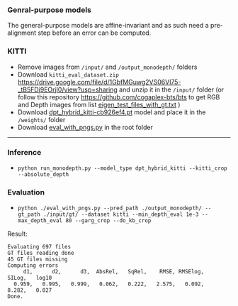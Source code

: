 ### Genral-purpose models
The general-purpose models are affine-invariant and as such need a pre-alignment step before an error can be computed.

### KITTI
* Remove images from `/input/` and `/output_monodepth/` folders
* Download `kitti_eval_dataset.zip` https://drive.google.com/file/d/1GbfMGuwg2VS06Vl75-_tB5FDj9EOrjl0/view?usp=sharing and unzip it in the `/input/` folder (or follow this repository https://github.com/cogaplex-bts/bts to get RGB and Depth images from list [eigen_test_files_with_gt.txt](https://github.com/cogaplex-bts/bts/blob/master/train_test_inputs/eigen_test_files_with_gt.txt) )
* Download [dpt_hybrid_kitti-cb926ef4.pt](https://github.com/intel-isl/DPT/releases/download/1_0/dpt_hybrid_kitti-cb926ef4.pt) model and place it in the `/weights/` folder
* Download [eval_with_pngs.py](https://raw.githubusercontent.com/cogaplex-bts/bts/5a55542ebbe849eb85b5ce9592365225b93d8b28/utils/eval_with_pngs.py) in the root folder
--- 
### Inference
* `python run_monodepth.py --model_type dpt_hybrid_kitti --kitti_crop --absolute_depth`
### Evaluation
* `python ./eval_with_pngs.py --pred_path ./output_monodepth/ --gt_path ./input/gt/ --dataset kitti --min_depth_eval 1e-3 --max_depth_eval 80 --garg_crop --do_kb_crop`

Result:
```
Evaluating 697 files
GT files reading done
45 GT files missing
Computing errors
     d1,      d2,      d3,  AbsRel,   SqRel,    RMSE, RMSElog,   SILog,   log10
  0.959,   0.995,   0.999,   0.062,   0.222,   2.575,   0.092,   8.282,   0.027
Done.
```

<!-- ----

### NYUv2

Sample code for NYUv2 can be found here:
https://gist.github.com/ranftlr/a1c7a24ebb24ce0e2f2ace5bce917022
* Remove images from `/input/` and `/output_monodepth/` folders
* Download `nyu_eval_dataset.zip` https://drive.google.com/file/d/1b37uu-bqTZcSwokGkHIOEXuuBdfo80HI/view?usp=sharing and unzip it in the `/input/` folder (or follow this repository https://github.com/cogaplex-bts/bts to get RGB and Depth images from list [nyudepthv2_test_files_with_gt.txt](https://github.com/cogaplex-bts/bts/blob/master/train_test_inputs/nyudepthv2_test_files_with_gt.txt) )
* Download [dpt_hybrid_nyu-2ce69ec7.pt](https://github.com/intel-isl/DPT/releases/download/1_0/dpt_hybrid_nyu-2ce69ec7.pt) model (**or a new model** that is fine-tuned with slightly different hyperparameters [dpt_hybrid_nyu_new-217f207d.pt](https://drive.google.com/file/d/1Nxv2OiqhAMosBL2a3pflamTW39dMjaSp/view?usp=sharing)  ) and place it in the `/weights/` folder
* Download [eval_with_pngs.py](https://raw.githubusercontent.com/cogaplex-bts/bts/5a55542ebbe849eb85b5ce9592365225b93d8b28/utils/eval_with_pngs.py) in the root folder
* `python run_monodepth.py --model_type dpt_hybrid_nyu --absolute_depth`
(or **for new model** `python run_monodepth.py --model_type dpt_hybrid_nyu --absolute_depth --model_weights weights/dpt_hybrid_nyu_new-217f207d.pt` )
* `python ./eval_with_pngs.py --pred_path ./output_monodepth/ --gt_path ./input/gt/ --dataset nyu --max_depth_eval 10  --eigen_crop`

Result (old model) - **from paper**:
```
Evaluating 654 files
GT files reading done
0 GT files missing
Computing errors
     d1,      d2,      d3,  AbsRel,   SqRel,    RMSE, RMSElog,   SILog,   log10
  0.904,   0.988,   0.998,   0.109,   0.054,   0.357,   0.129,   9.521,   0.045
Done.
```

Result (new model):
```
GT files reading done
697 GT files missing
Computing errors
     d1,      d2,      d3,  AbsRel,   SqRel,    RMSE, RMSElog,   SILog,   log10
  0.905,   0.988,   0.998,   0.109,   0.055,   0.357,   0.129,   9.427,   0.045
Done.
``` -->
